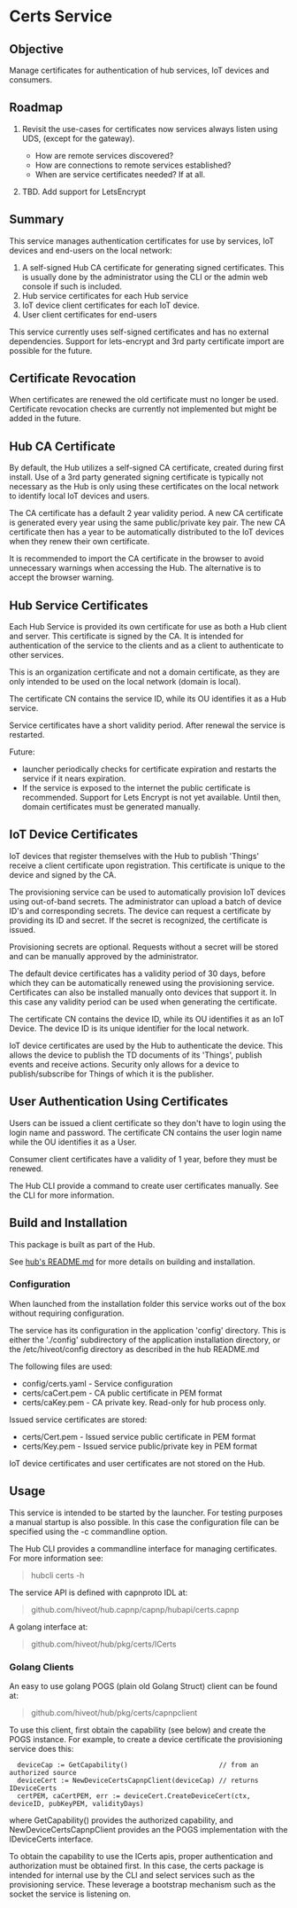 # Certs Service

## Objective

Manage certificates for authentication of hub services, IoT devices and consumers.

## Roadmap

1. Revisit the use-cases for certificates now services always listen using UDS, (except for the gateway). 
   * How are remote services discovered?
   * How are connections to remote services established?
   * When are service certificates needed? If at all.

2. TBD. Add support for LetsEncrypt 


## Summary

This service manages authentication certificates for use by services, IoT devices and end-users on the local network:

1. A self-signed Hub CA certificate for generating signed certificates. This is usually done by the administrator using the CLI or the admin web console if such is included.
2. Hub service certificates for each Hub service
3. IoT device client certificates for each IoT device.
4. User client certificates for end-users 

This service currently uses self-signed certificates and has no external dependencies. Support for lets-encrypt and 3rd party certificate import are possible for the future.

## Certificate Revocation

When certificates are renewed the old certificate must no longer be used. Certificate revocation checks are currently not implemented but might be added in the future. 


## Hub CA Certificate

By default, the Hub utilizes a self-signed CA certificate, created during first install. Use of a 3rd party generated signing certificate is typically not necessary as the Hub is only using these certificates on the local network to identify local IoT devices and users.

The CA certificate has a default 2 year validity period. A new CA certificate is generated every year using the same public/private key pair. The new CA certificate then has a year to be automatically distributed to the IoT devices when they renew their own certificate. 

It is recommended to import the CA certificate in the browser to avoid unnecessary warnings when accessing the Hub. The alternative is to accept the browser warning. 

## Hub Service Certificates

Each Hub Service is provided its own certificate for use as both a Hub client and server. This certificate is signed by the CA. It is intended for authentication of the service to the clients and as a client to authenticate to other services.

This is an organization certificate and not a domain certificate, as they are only intended to be used on the local network (domain is local).

The certificate CN contains the service ID, while its OU identifies it as a Hub service.

Service certificates have a short validity period. After renewal the service is restarted.

Future: 
* launcher periodically checks for certificate expiration and restarts the service if it nears expiration.
* If the service is exposed to the internet the public certificate is recommended. Support for Lets Encrypt is not yet available. Until then, domain certificates must be generated manually.


## IoT Device Certificates

IoT devices that register themselves with the Hub to publish 'Things' receive a client certificate upon registration. This certificate is unique to the device and signed by the CA. 

The provisioning service can be used to automatically provision IoT devices using out-of-band secrets. The administrator can upload a batch of device ID's and corresponding secrets. The device can request a certificate by providing its ID and secret. If the secret is recognized, the certificate is issued. 

Provisioning secrets are optional. Requests without a secret will be stored and can be manually approved by the administrator.

The default device certificates has a validity period of 30 days, before which they can be automatically renewed using the provisioning service. Certificates can also be installed manually onto devices that support it. In this case any validity period can be used when generating the certificate. 

The certificate CN contains the device ID, while its OU identifies it as an IoT Device. The device ID is its unique identifier for the local network.  

IoT device certificates are used by the Hub to authenticate the device. This allows the device to publish the TD documents of its 'Things', publish events and receive actions. Security only allows for a device to publish/subscribe for Things of which it is the publisher.


## User Authentication Using Certificates

Users can be issued a client certificate so they don't have to login using the login name and password. The certificate CN contains the user login name while the OU identifies it as a User.

Consumer client certificates have a validity of 1 year, before they must be renewed.  

The Hub CLI provide a command to create user certificates manually. See the CLI for more information.

## Build and Installation

This package is built as part of the Hub. 

See [hub's README.md](https://github.com/hiveot/hub/blob/main/README.md) for more details on building and installation.

### Configuration

When launched from the installation folder this service works out of the box without requiring configuration.

The service has its configuration in the application 'config' directory. This is either the  './config' subdirectory of the application installation directory, or the /etc/hiveot/config directory as described in the hub README.md

The following files are used:
* config/certs.yaml        - Service configuration
* certs/caCert.pem  - CA public certificate in PEM format
* certs/caKey.pem   - CA private key. Read-only for hub process only.

Issued service certificates are stored:
* certs/<service>Cert.pem - Issued service public certificate in PEM format
* certs/<service>Key.pem  - Issued service public/private key in PEM format

IoT device certificates and user certificates are not stored on the Hub.

## Usage

This service is intended to be started by the launcher. For testing purposes a manual startup is also possible. In this case the configuration file can be specified using the -c commandline option. 

The Hub CLI provides a commandline interface for managing certificates. For more information see:
> hubcli certs -h

The service API is defined with capnproto IDL at:
> github.com/hiveot/hub.capnp/capnp/hubapi/certs.capnp

A golang interface at:
> github.com/hiveot/hub/pkg/certs/ICerts

### Golang Clients

An easy to use golang POGS (plain old Golang Struct) client can be found at:
> github.com/hiveot/hub/pkg/certs/capnpclient

To use this client, first obtain the capability (see below) and create the POGS instance. For example, to create a device certificate the provisioning service does this:
```
  deviceCap := GetCapability()                       // from an authorized source
  deviceCert := NewDeviceCertsCapnpClient(deviceCap) // returns IDeviceCerts
  certPEM, caCertPEM, err := deviceCert.CreateDeviceCert(ctx, deviceID, pubKeyPEM, validityDays) 
```

where GetCapability() provides the authorized capability, and NewDeviceCertsCapnpClient provides an the POGS implementation with the IDeviceCerts interface.

To obtain the capability to use the ICerts apis, proper authentication and authorization must be obtained first. In this case, the certs package is intended for internal use by the CLI and select services such as the provisioning service. These leverage a bootstrap mechanism such as the socket  the service is listening on.
